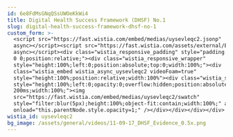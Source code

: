 ```yaml
---
id: 6e8FdMsGNqQSsUWOeKkWi4
title: Digital Health Success Framework (DHSF) No.1
slug: digital-health-success-framework-dhsf-no-1
custom_form: >-
  <script src="https://fast.wistia.com/embed/medias/uysevleqc2.jsonp"
  async></script><script src="https://fast.wistia.com/assets/external/E-v1.js"
  async></script><div class="wistia_responsive_padding" style="padding:56.25% 0
  0 0;position:relative;"><div class="wistia_responsive_wrapper"
  style="height:100%;left:0;position:absolute;top:0;width:100%;"><div
  class="wistia_embed wistia_async_uysevleqc2 videoFoam=true"
  style="height:100%;position:relative;width:100%"><div class="wistia_swatch"
  style="height:100%;left:0;opacity:0;overflow:hidden;position:absolute;top:0;transition:opacity
  200ms;width:100%;"><img
  src="https://fast.wistia.com/embed/medias/uysevleqc2/swatch"
  style="filter:blur(5px);height:100%;object-fit:contain;width:100%;" alt=""
  onload="this.parentNode.style.opacity=1;" /></div></div></div></div>
wistia_id: uysevleqc2
bg_image: /assets/general/videos/11-09-17_DHSF_Evidence_0.5x.png
---
```


  